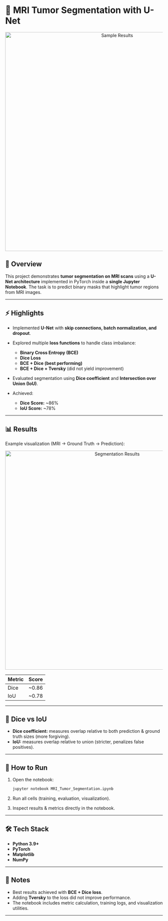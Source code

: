 

# 🧠 MRI Tumor Segmentation with U-Net

<p align="center">
  <img src="results.png" alt="Sample Results" width="700"/>
</p>

## 📌 Overview

This project demonstrates **tumor segmentation on MRI scans** using a **U-Net architecture** implemented in PyTorch inside a **single Jupyter Notebook**.
The task is to predict binary masks that highlight tumor regions from MRI images.

---

## ⚡ Highlights

* Implemented **U-Net** with **skip connections, batch normalization, and dropout**.
* Explored multiple **loss functions** to handle class imbalance:

  * **Binary Cross Entropy (BCE)**
  * **Dice Loss**
  * **BCE + Dice (best performing)**
  * **BCE + Dice + Tversky** (did not yield improvement)
* Evaluated segmentation using **Dice coefficient** and **Intersection over Union (IoU)**.
* Achieved:

  * **Dice Score:** \~86%
  * **IoU Score:** \~78%

---

## 📊 Results

Example visualization (MRI → Ground Truth → Prediction):

<p align="center">
  <img src="results.png" alt="Segmentation Results" width="700"/>
</p>

| Metric | Score  |
| ------ | ------ |
| Dice   | \~0.86 |
| IoU    | \~0.78 |

---

## 🧮 Dice vs IoU

* **Dice coefficient:** measures overlap relative to both prediction & ground truth sizes (more forgiving).
* **IoU:** measures overlap relative to union (stricter, penalizes false positives).

---

## 🚀 How to Run

1. Open the notebook:

   ```bash
   jupyter notebook MRI_Tumor_Segmentation.ipynb
   ```
2. Run all cells (training, evaluation, visualization).
3. Inspect results & metrics directly in the notebook.

---

## 🛠️ Tech Stack

* **Python 3.9+**
* **PyTorch**
* **Matplotlib**
* **NumPy**

---

## 📜 Notes

* Best results achieved with **BCE + Dice loss**.
* Adding **Tversky** to the loss did not improve performance.
* The notebook includes metric calculation, training logs, and visualization utilities.

---
